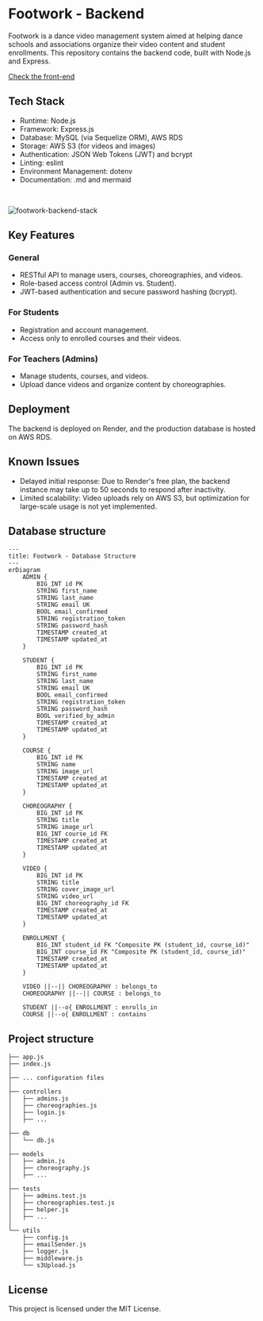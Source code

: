 # Footwork - Backend
Footwork is a dance video management system aimed at helping dance schools and associations organize their video content and student enrollments. This repository contains the backend code, built with Node.js and Express.
<br/>

[Check the front-end](https://github.com/gianlucaromeo/footwork-frontend/tree/main)
<br/>

## Tech Stack

- Runtime: Node.js
- Framework: Express.js
- Database: MySQL (via Sequelize ORM), AWS RDS
- Storage: AWS S3 (for videos and images)
- Authentication: JSON Web Tokens (JWT) and bcrypt
- Linting: eslint
- Environment Management: dotenv
- Documentation: .md and mermaid
<br/>

![footwork-backend-stack](https://github.com/user-attachments/assets/e84c1ef9-292e-487c-b230-10a07ca5d492)

## Key Features

### General
- RESTful API to manage users, courses, choreographies, and videos.
- Role-based access control (Admin vs. Student).
- JWT-based authentication and secure password hashing (bcrypt).

### For Students
- Registration and account management.
- Access only to enrolled courses and their videos.

### For Teachers (Admins)
- Manage students, courses, and videos.
- Upload dance videos and organize content by choreographies.

## Deployment
The backend is deployed on Render, and the production database is hosted on AWS RDS.

## Known Issues
- Delayed initial response: Due to Render's free plan, the backend instance may take up to 50 seconds to respond after inactivity.
- Limited scalability: Video uploads rely on AWS S3, but optimization for large-scale usage is not yet implemented.

## Database structure
```mermaid
---
title: Footwork - Database Structure
---
erDiagram
    ADMIN {
        BIG_INT id PK
        STRING first_name
        STRING last_name
        STRING email UK
        BOOL email_confirmed
        STRING registration_token
        STRING password_hash
        TIMESTAMP created_at
        TIMESTAMP updated_at
    }

    STUDENT {
        BIG_INT id PK
        STRING first_name
        STRING last_name
        STRING email UK
        BOOL email_confirmed
        STRING registration_token
        STRING password_hash
        BOOL verified_by_admin
        TIMESTAMP created_at
        TIMESTAMP updated_at
    }

    COURSE {
        BIG_INT id PK
        STRING name
        STRING image_url
        TIMESTAMP created_at
        TIMESTAMP updated_at
    }

    CHOREOGRAPHY {
        BIG_INT id PK
        STRING title
        STRING image_url
        BIG_INT course_id FK
        TIMESTAMP created_at
        TIMESTAMP updated_at
    }

    VIDEO {
        BIG_INT id PK
        STRING title
        STRING cover_image_url
        STRING video_url
        BIG_INT choreography_id FK
        TIMESTAMP created_at
        TIMESTAMP updated_at
    }

    ENROLLMENT {
        BIG_INT student_id FK "Composite PK (student_id, course_id)"
        BIG_INT course_id FK "Composite PK (student_id, course_id)"
        TIMESTAMP created_at
        TIMESTAMP updated_at
    }
    
    VIDEO ||--|| CHOREOGRAPHY : belongs_to
    CHOREOGRAPHY ||--|| COURSE : belongs_to

    STUDENT ||--o{ ENROLLMENT : enrolls_in
    COURSE ||--o{ ENROLLMENT : contains
```

## Project structure
```
├── app.js
├── index.js
│
├── ... configuration files
│
├── controllers
│   ├── admins.js
│   ├── choreographies.js
│   ├── login.js
│   ├── ...
│
├── db
│   └── db.js
│
├── models
│   ├── admin.js
│   ├── choreography.js
│   ├── ...
│
├── tests
│   ├── admins.test.js
│   ├── choreographies.test.js
│   ├── helper.js
│   ├── ...
│
└── utils
    ├── config.js
    ├── emailSender.js
    ├── logger.js
    ├── middleware.js
    └── s3Upload.js
```

## License
This project is licensed under the MIT License.
